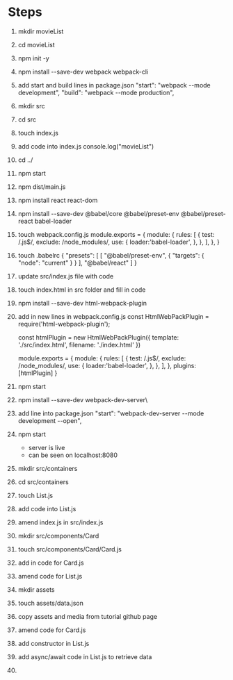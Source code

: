 # Steps
1. mkdir movieList
2. cd movieList
3. npm init -y
4. npm install --save-dev webpack webpack-cli
5. add start and build lines in package.json
    "start": "webpack --mode development",
    "build": "webpack --mode production",
6. mkdir src
7. cd src
8. touch index.js
9. add code into index.js
    console.log("movieList")
10. cd ../
11. npm start
12. npm dist/main.js
13. npm install react react-dom
14. npm install --save-dev @babel/core @babel/preset-env @babel/preset-react babel-loader
15. touch webpack.config.js
    module.exports = {
        module: {
            rules: [
                {
                    test: /\.js$/,
                    exclude: /node_modules/,
                    use: {
                        loader:'babel-loader',
                    },
                },
            ],
        },
    }
16. touch .babelrc
    {
        "presets": [
            [
                "@babel/preset-env",
                {
                    "targets": {
                        "node": "current"
                    }
                }
            ],
            "@babel/react"
        ]
    }
17. update src/index.js file with code
18. touch index.html in src folder and fill in code
19. npm install --save-dev html-webpack-plugin
20. add in new lines in webpack.config.js
    const HtmlWebPackPlugin = require('html-webpack-plugin');

    const htmlPlugin = new HtmlWebPackPlugin({
        template: './src/index.html',
        filename: './index.html'
    })

    module.exports = {
        module: {
            rules: [
                {
                    test: /\.js$/,
                    exclude: /node_modules/,
                    use: {
                        loader:'babel-loader',
                    },
                },
            ],
        },
        plugins: [htmlPlugin]
    }
21. npm start
22. npm install --save-dev webpack-dev-server\
23. add line into package.json
    "start": "webpack-dev-server --mode development --open",
24. npm start
    - server is live
    - can be seen on localhost:8080
25. mkdir src/containers
26. cd src/containers
27. touch List.js
28. add code into List.js
29. amend index.js in src/index.js
30. mkdir src/components/Card
31. touch src/components/Card/Card.js
32. add in code for Card.js
33. amend code for List.js
34. mkdir assets
35. touch assets/data.json
36. copy assets and media from tutorial github page
37. amend code for Card.js
38. add constructor in List.js
39. add async/await code in List.js to retrieve data
40. 